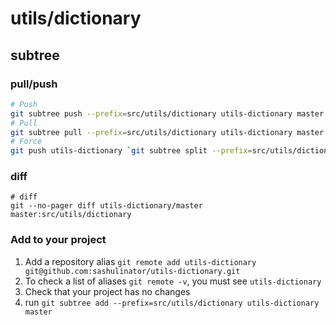 # utils/dictionary

## subtree

### pull/push

```bash
# Push
git subtree push --prefix=src/utils/dictionary utils-dictionary master
# Pull
git subtree pull --prefix=src/utils/dictionary utils-dictionary master
# Force
git push utils-dictionary `git subtree split --prefix=src/utils/dictionary @`:master --force
```
### diff

```
# diff
git --no-pager diff utils-dictionary/master master:src/utils/dictionary
```

### Add to your project

1. Add a repository alias `git remote add utils-dictionary git@github.com:sashulinator/utils-dictionary.git`
2. To check a list of aliases `git remote -v`, you must see `utils-dictionary`
3. Check that your project has no changes
4. run `git subtree add --prefix=src/utils/dictionary utils-dictionary master`
